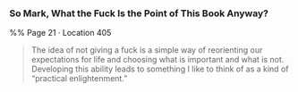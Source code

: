 ### So Mark, What the Fuck Is the Point of This Book Anyway? 
%% Page 21 · Location 405 
> The idea of not giving a fuck is a simple way of reorienting our expectations for life and choosing what is important and what is not. Developing this ability leads to something I like to think of as a kind of “practical enlightenment.” 